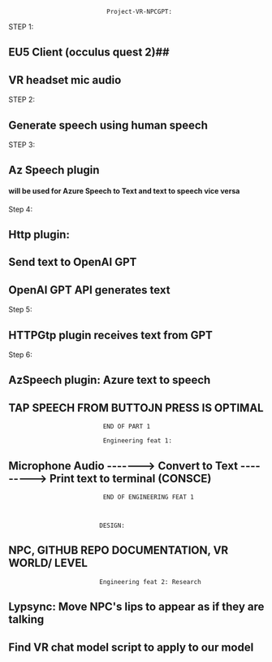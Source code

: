                                Project-VR-NPCGPT:
STEP 1:
## EU5 Client (occulus quest 2)##
##  VR headset mic audio ## 
STEP 2: 
## Generate speech using human speech ##
STEP 3: 
## Az Speech plugin ##
#### will be used for Azure Speech to Text and text to speech vice versa ####
Step 4: 
## Http plugin: ##
## Send text to OpenAI GPT ##
## OpenAI GPT API generates text ##
Step 5: 
## HTTPGtp plugin receives text from GPT ##
Step 6: 
## AzSpeech plugin: Azure text to speech ##
## TAP SPEECH FROM BUTTOJN PRESS IS OPTIMAL ##


                              END OF PART 1
 
                              Engineering feat 1:
## Microphone Audio -------> Convert to Text ---------> Print text to terminal (CONSCE) ##

                              END OF ENGINEERING FEAT 1
                             
                             
                             
                             DESIGN: 
## NPC, GITHUB REPO DOCUMENTATION, VR WORLD/ LEVEL ##

                               
                               
                             
                             Engineering feat 2: Research
                             
## Lypsync: Move NPC's lips to appear as if they are talking ##
## Find VR chat model script to apply to our model ## 
                             
                               



